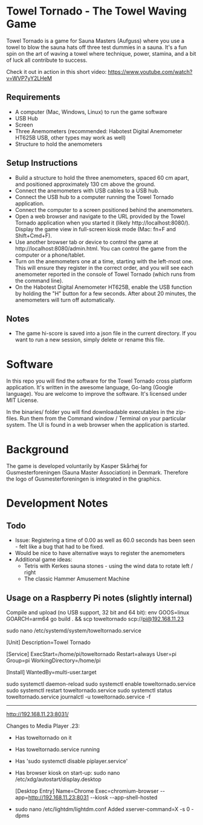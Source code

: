 # Towel Tornado - The Towel Waving Game

Towel Tornado is a game for Sauna Masters (Aufguss) where you use a towel to blow the sauna hats off three test dummies in a sauna. It's a fun spin on the art of waving a towel where technique, power, stamina, and a bit of luck all contribute to success. 

Check it out in action in this short video:
https://www.youtube.com/watch?v=WVP7yY2LHeM

## Requirements
- A computer (Mac, Windows, Linux) to run the game software
- USB Hub
- Screen
- Three Anemometers (recommended: Habotest Digital Anemometer HT625B USB, other types may work as well)
- Structure to hold the anemometers

## Setup Instructions
- Build a structure to hold the three anemometers, spaced 60 cm apart, and positioned approximately 130 cm above the ground.
- Connect the anemometers with USB cables to a USB hub.
- Connect the USB hub to a computer running the Towel Tornado application.
- Connect the computer to a screen positioned behind the anemometers.
- Open a web browser and navigate to the URL provided by the Towel Tornado application when you started it (likely http://localhost:8080/). Display the game view in full-screen kiosk mode (Mac: fn+F and Shift+Cmd+F).
- Use another browser tab or device to control the game at http://localhost:8080/admin.html. You can control the game from the computer or a phone/tablet.
- Turn on the anemometers one at a time, starting with the left-most one. This will ensure they register in the correct order, and you will see each anemometer reported in the console of Towel Tornado (which runs from the command line).
- On the Habotest Digital Anemometer HT625B, enable the USB function by holding the "H" button for a few seconds. After about 20 minutes, the anemometers will turn off automatically.

## Notes
- The game hi-score is saved into a json file in the current directory. If you want to run a new session, simply delete or rename this file.

# Software
In this repo you will find the software for the Towel Tornado cross platform application. It's written in the awesome language, Go-lang (Google language). You are welcome to improve the software. It's licensed under MIT License. 

In the binaries/ folder you will find downloadable executables in the zip-files. Run them from the Command window / Terminal on your particular system. The UI is found in a web browser when the application is started.

# Background

The game is developed voluntarily by Kasper Skårhøj for Gusmesterforeningen (Sauna Master Association) in Denmark. Therefore the logo of Gusmesterforeningen is integrated in the graphics.

# Development Notes

## Todo
- Issue: Registering a time of 0.00 as well as 60.0 seconds has been seen - felt like a bug that had to be fixed.
- Would be nice to have alternative ways to register the anemometers
- Additional game ideas:
    - Tetris with Kerkes sauna stones - using the wind data to rotate left / right
    - The classic Hammer Amusement Machine

## Usage on a Raspberry Pi notes (slightly internal)
Compile and upload (no USB support, 32 bit and 64 bit):
env GOOS=linux GOARCH=arm64 go build . && scp toweltornado scp://pi@192.168.11.23




sudo nano /etc/systemd/system/toweltornado.service

[Unit]
Description=Towel Tornado

[Service]
ExecStart=/home/pi/toweltornado
Restart=always
User=pi
Group=pi
WorkingDirectory=/home/pi

[Install]
WantedBy=multi-user.target


sudo systemctl daemon-reload
sudo systemctl enable toweltornado.service
sudo systemctl restart toweltornado.service
sudo systemctl status toweltornado.service
journalctl -u toweltornado.service -f



*******************
http://192.168.11.23:8031/

Changes to Media Player .23:
- Has toweltornado on it
- Has toweltornado.service running
- Has 'sudo systemctl disable piplayer.service'
- Has browser kiosk on start-up:
    sudo nano /etc/xdg/autostart/display.desktop
    
    [Desktop Entry]
    Name=Chrome
    Exec=chromium-browser --app=http://192.168.11.23:8031 --kiosk --app-shell-hosted


- sudo nano /etc/lightdm/lightdm.conf
    Added xserver-command=X -s 0 -dpms